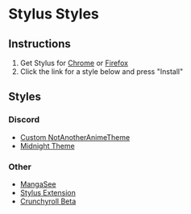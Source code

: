 # Stylus Styles

## Instructions
1) Get Stylus for [Chrome](https://chrome.google.com/webstore/detail/stylus/clngdbkpkpeebahjckkjfobafhncgmne) or [Firefox](https://addons.mozilla.org/en-US/firefox/addon/styl-us/)
2) Click the link for a style below and press "Install"

## Styles
### Discord
- [Custom NotAnotherAnimeTheme](https://github.com/hotsno/stylus-styles/raw/main/hotsno-discord-web-theme.user.css)
- [Midnight Theme](https://github.com/hotsno/stylus-styles/raw/main/midnight-discord-web-theme.user.css)
### Other
- [MangaSee](https://github.com/hotsno/stylus-styles/raw/main/mangasee-customizations.user.css)
- [Stylus Extension](https://raw.githubusercontent.com/33kk/uso-archive/flomaster/data/usercss/146675.user.css)
- [Crunchyroll Beta](https://raw.githubusercontent.com/hotsno/stylus-styles/main/crunchyroll-customizations.user.css)
